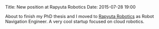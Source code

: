 Title: New position at Rapyuta Robotics
Date: 2015-07-28 19:00

About to finish my PhD thesis and I moved to [Rapyuta Robotics](http://www.rapyuta-robotics.com/) as Robot Navigation Engineer. A very cool startup focused on cloud robotics.